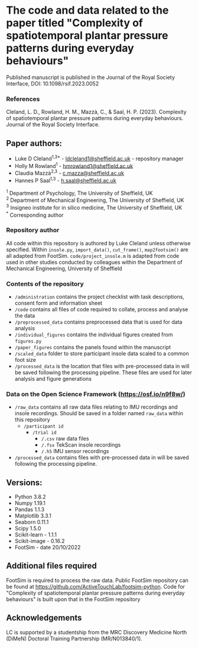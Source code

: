 # The code and data related to the paper titled "Complexity of spatiotemporal plantar pressure patterns during everyday behaviours"
Published manuscript is published in the Journal of the Royal Society Interface, DOI: 10.1098/rsif.2023.0052

### References
Cleland, L. D., Rowland, H. M., Mazzà, C., & Saal, H. P. (2023). Complexity of spatiotemporal plantar pressure patterns during everyday behaviours. Journal of the Royal Society Interface.

## Paper authors:
* Luke D Cleland<sup>1,3*</sup> - ldcleland1@sheffield.ac.uk - repository manager
* Holly M Rowland<sup>1</sup> - hmrowland1@sheffield.ac.uk
* Claudia Mazzà<sup>2,3</sup> - c.mazza@sheffield.ac.uk
* Hannes P Saal<sup>1,3</sup> - h.saal@sheffield.ac.uk

<sup>1</sup> Department of Psychology, The University of Sheffield, UK <br />
<sup>2</sup> Department of Mechanical Engineering, The University of Sheffield, UK <br />
<sup>3</sup> Insigneo institute for in silico medicine, The University of Sheffield, UK <br />
<sup>*</sup> Corresponding author

### Repository author
All code within this repository is authored by Luke Cleland unless otherwise specified.
Within `insole.py`, `import_data()`, `cut_frame()`, `map2footsim()` are all adapted from FootSim. 
`code/project_insole.m` is adapted from code used in other studies conducted by colleagues within the Department of Mechanical Engineering, University of Sheffield

### Contents of the repository
* `/administration` contains the project checklist with task descriptions, consent form and information sheet
* `/code` contains all files of code required to collate, process and analyse the data
* `/preprocessed_data` contains preprocessed data that is used for data analysis 
* `/individual_figures` contains the individual figures created from `figures.py`
* `/paper_figures` contains the panels found within the manuscript
* `/scaled_data` folder to store participant insole data scaled to a common foot size
* `/processed_data` is the location that files with pre-processed data in will be saved following the processing pipeline. These files are used for later analysis and figure generations

### Data on the Open Science Framework (https://osf.io/n9f8w/)
* `/raw_data` contains all raw data files relating to IMU recordings and insole recordings. Should be saved in a folder named `raw_data` within this repository
     - `/participant id`
          - `/trial id`
               - `/.csv` raw data files
               - `/.fsx` TekScan insole recordings
               - `/.h5` IMU sensor recordings
* `/processed_data` contains files with pre-processed data in will be saved following the processing pipeline. 

## Versions:
* Python 3.8.2
* Numpy 1.19.1
* Pandas 1.1.3
* Matplotlib 3.3.1
* Seaborn 0.11.1
* Scipy 1.5.0
* Scikit-learn - 1.1.1    
* Scikit-image - 0.16.2                                                                                                                                                                                                                                                                                                                                                                                                                                                                                                                                                                                                                                                                                                                    
* FootSim - date 20/10/2022


## Additional files required
FootSim is required to process the raw data. Public FootSim repository can be found at https://github.com/ActiveTouchLab/footsim-python.
Code for "Complexity of spatiotemporal plantar pressure patterns during everyday behaviours" is built upon that in the FootSim repository

## Acknowledgements
LC is supported by a studentship from the MRC Discovery Medicine North (DiMeN)
Doctoral Training Partnership (MR/N013840/1).
